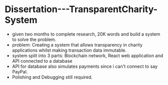 # Dissertation---TransparentCharity-System

- given two months to complete research, 20K words and build a system to solve the problem.
- problem: Creating a system that allows transparency in charity applications whilst making transaction data immutable.
- system split into 3 parts: Blockchain network, React web application and API connected to a database
- API for database also simulates payments since i can't connect to say PayPal.
- Polishing and Debugging still required.
